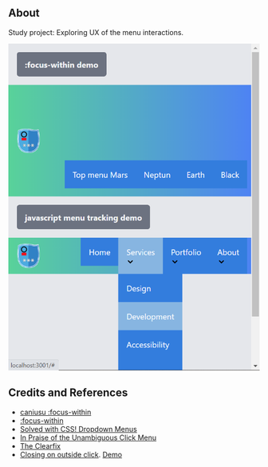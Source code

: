 ## About

Study project: Exploring UX of the menu interactions.

![](src/assets/preview-2021-03-30_19-51-52.png)

## Credits and References

* [caniusu :focus-within](https://caniuse.com/#feat=css-focus-within)
* [:focus-within](https://css-tricks.com/almanac/selectors/f/focus-within/)
* [Solved with CSS! Dropdown Menus](https://css-tricks.com/solved-with-css-dropdown-menus/)
* [In Praise of the Unambiguous Click Menu](https://css-tricks.com/in-praise-of-the-unambiguous-click-menu/)
* [The Clearfix](https://css-tricks.com/snippets/css/clear-fix/)
* [Closing on outside click](https://kittygiraudel.com/2021/03/18/close-on-outside-click/). [Demo](https://gorillas.io/en)